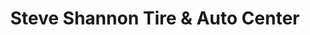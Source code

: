 ---
title: "Steve Shannon Tire & Auto Center"
url: /harrisburg/steve-shannon-tire-und-auto-center/
shop: Reifen
---